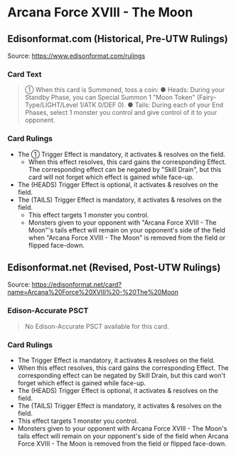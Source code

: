 # Arcana Force XVIII - The Moon

## Edisonformat.com (Historical, Pre-UTW Rulings)

Source: https://www.edisonformat.com/rulings

### Card Text

> ① When this card is Summoned, toss a coin: ● Heads: During your Standby Phase, you can Special Summon 1 "Moon Token" (Fairy-Type/LIGHT/Level 1/ATK 0/DEF 0). ● Tails: During each of your End Phases, select 1 monster you control and give control of it to your opponent.

### Card Rulings

*   The ① Trigger Effect is mandatory, it activates & resolves on the field.
    *   When this effect resolves, this card gains the corresponding Effect. The corresponding effect can be negated by "Skill Drain", but this card will not forget which effect is gained while face-up.
*   The (HEADS) Trigger Effect is optional, it activates & resolves on the field.
*   The (TAILS) Trigger Effect is mandatory, it activates & resolves on the field.
    *   This effect targets 1 monster you control.
    *   Monsters given to your opponent with "Arcana Force XVIII - The Moon"'s tails effect will remain on your opponent's side of the field when "Arcana Force XVIII - The Moon" is removed from the field or flipped face-down.

## Edisonformat.net (Revised, Post-UTW Rulings)

Source: https://edisonformat.net/card?name=Arcana%20Force%20XVIII%20-%20The%20Moon

### Edison-Accurate PSCT

> No Edison-Accurate PSCT available for this card.

### Card Rulings

*   The Trigger Effect is mandatory, it activates & resolves on the field.
*   When this effect resolves, this card gains the corresponding Effect. The corresponding effect can be negated by Skill Drain, but this card won't forget which effect is gained while face-up.
*   The (HEADS) Trigger Effect is optional, it activates & resolves on the field.
*   The (TAILS) Trigger Effect is mandatory, it activates & resolves on the field.
*   This effect targets 1 monster you control.
*   Monsters given to your opponent with Arcana Force XVIII - The Moon's tails effect will remain on your opponent's side of the field when Arcana Force XVIII - The Moon is removed from the field or flipped face-down.
            